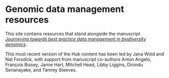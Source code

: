 # Genomic data management resources

This site contains resources that stand alongside the manuscript *[Journeying towards best practice data management in biodiversity genomics](https://doi.org/10.22541/au.168328087.77582585/v1)*.

This most recent version of the Hub content has been led by Jana Wold and Nat Forsdick, with support from manuscript co-authors Anton Angelo, François Bissey, Jamie Hart, Mitchell Head, Libby Liggins, Dinindu Senanayake, and Tammy Steeves.
